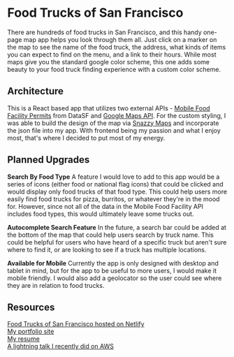 # Food Trucks of San Francisco
There are hundreds of food trucks in San Francisco, and this handy one-page map app helps you look through them all. Just click on a marker on the map to see the name of the food truck, the address, what kinds of items you can expect to find on the menu, and a link to their hours. While most maps give you the standard google color scheme, this one adds some beauty to your food truck finding experience with a custom color scheme.

## Architecture
This is a React based app that utilizes two external APIs - [Mobile Food Facility Permits](https://data.sfgov.org/Economy-and-Community/Mobile-Food-Facility-Permit/rqzj-sfat) from DataSF and [Google Maps API](https://cloud.google.com/maps-platform/). For the custom styling, I was able to build the design of the map via [Snazzy Maps](https://snazzymaps.com/) and incorporate the json file into my app. With frontend being my passion and what I enjoy most, that's where I decided to put most of my energy.

## Planned Upgrades
**Search By Food Type**
A feature I would love to add to this app would be a series of icons (either food or national flag icons) that could be clicked and would display only food trucks of that food type. This could help users more easily find food trucks for pizza, burritos, or whatever they're in the mood for. However, since not all of the data in the Mobile Food Facility API includes food types, this would ultimately leave some trucks out.

**Autocomplete Search Feature**
In the future, a search bar could be added at the bottom of the map that could help users search by truck name. This could be helpful for users who have heard of a specific truck but aren't sure where to find it, or are looking to see if a truck has multiple locations.

**Available for Mobile**
Currently the app is only designed with desktop and tablet in mind, but for the app to be useful to more users, I would make it mobile friendly. I would also add a geolocator so the user could see where they are in relation to food trucks.

## Resources
[Food Trucks of San Francisco hosted on Netlify](https://quizzical-spence-9f3205.netlify.app/)  
[My portfolio site](https://caitlyngreffly.com/)  
[My resume](https://caitlyngreffly.com/CaitlynGrefflyResume.pdf)  
[A lightning talk I recently did on AWS](https://youtu.be/Xul4dWFMZm0?t=1417)  
